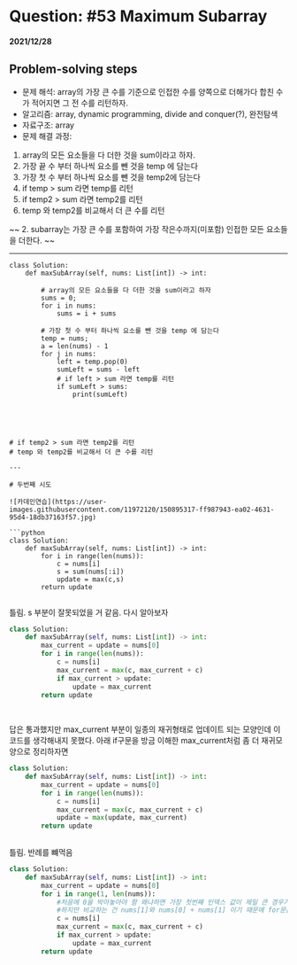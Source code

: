 # Question: #53 Maximum Subarray
#### 2021/12/28


## Problem-solving steps
* 문제 해석: array의 가장 큰 수를 기준으로 인접한 수를 양쪽으로 더해가다 합친 수가 적어지면 그 전 수를 리턴하자.
* 알고리즘: array, dynamic programming, divide and conquer(?), 완전탐색
* 자료구조: array
* 문제 해결 과정: 
1. array의 모든 요소들을 다 더한 것을 sum이라고 하자.
2. 가장 끝 수 부터 하나씩 요소를 뺀 것을 temp 에 담는다
3. 가장 첫 수 부터 하나씩 요소를 뺀 것을 temp2에 담는다
4. if temp > sum 라면 temp를 리턴
5. if temp2 > sum 라면 temp2를 리턴
6. temp 와 temp2를 비교해서 더 큰 수를 리턴


~~ 2. subarray는 가장 큰 수를 포함하여 가장 작은수까지(미포함) 인접한 모든 요소들을 더한다. ~~




---
```python3
class Solution:
    def maxSubArray(self, nums: List[int]) -> int:
        
        # array의 모든 요소들을 다 더한 것을 sum이라고 하자
        sums = 0;
        for i in nums:
            sums = i + sums
        
        # 가장 첫 수 부터 하나씩 요소를 뺀 것을 temp 에 담는다
        temp = nums;
        a = len(nums) - 1
        for j in nums:            
            left = temp.pop(0)
            sumLeft = sums - left
            # if left > sum 라면 temp를 리턴
            if sumLeft > sums:
                print(sumLeft)
                
            
        
        

# if temp2 > sum 라면 temp2를 리턴
# temp 와 temp2를 비교해서 더 큰 수를 리턴

---

# 두번째 시도

![카데인연습](https://user-images.githubusercontent.com/11972120/150895317-ff987943-ea02-4631-95d4-18db37163f57.jpg)

```python
class Solution:
    def maxSubArray(self, nums: List[int]) -> int:
        for i in range(len(nums)):
            c = nums[i]
            s = sum(nums[:i])
            update = max(c,s)
        return update
        
```
틀림. s 부분이 잘못되었을 거 같음. 다시 알아보자 

```python
class Solution:
    def maxSubArray(self, nums: List[int]) -> int:
        max_current = update = nums[0]
        for i in range(len(nums)):
            c = nums[i]
            max_current = max(c, max_current + c)
            if max_current > update:
                update = max_current
        return update
        
        
```
답은 통과했지만 max_current 부분이 일종의 재귀형태로 업데이트 되는 모양인데 이 코드를 생각해내지 못했다.
아래 if구문을 방금 이해한 max_current처럼 좀 더 재귀모양으로 정리하자면

```python
class Solution:
    def maxSubArray(self, nums: List[int]) -> int:
        max_current = update = nums[0]
        for i in range(len(nums)):
            c = nums[i]
            max_current = max(c, max_current + c)
            update = max(update, max_current)
        return update
                
```
틀림. 반례를 뺴먹음

```python
class Solution:
    def maxSubArray(self, nums: List[int]) -> int:
        max_current = update = nums[0]
        for i in range(1, len(nums)): 
            #처음에 0을 박아놓아야 함 왜냐하면 가장 첫번째 인덱스 값이 제일 큰 경우가 있을 수 있기 때문
            #하지만 비교하는 건 nums[1]와 nums[0] + nums[1] 이기 때문에 for문은 1부터 시작해야함
            c = nums[i]
            max_current = max(c, max_current + c)
            if max_current > update:
                update = max_current
        return update
```
        
            
        
